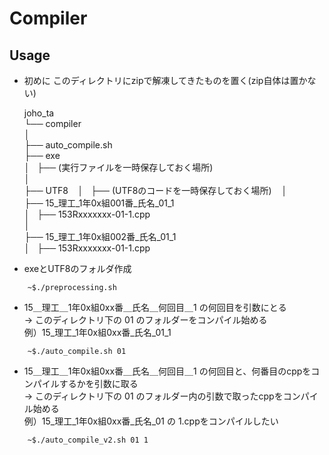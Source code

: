 # Compiler

## Usage 
+ 初めに
	このディレクトリにzipで解凍してきたものを置く(zip自体は置かない)

	joho_ta      
	└── compiler       
		│   
		├── auto_compile.sh        
		├── exe     
		│   ├── (実行ファイルを一時保存しておく場所)    
		│     
		├── UTF8       
		│   ├── (UTF8のコードを一時保存しておく場所)       
		│     
		├── 15_理工_1年0x組001番_氏名_01_1    
		│   ├── 153Rxxxxxxx-01-1.cpp    
		│    
		├── 15_理工_1年0x組002番_氏名_01_1    
		│   ├── 153Rxxxxxxx-01-1.cpp     

+ exeとUTF8のフォルダ作成   
```
	~$./preprocessing.sh
```

+ 15＿理工＿1年0x組0xx番＿氏名＿何回目＿1 の何回目を引数にとる   
	-> このディレクトリ下の 01 のフォルダーをコンパイル始める    
	例）15_理工_1年0x組0xx番_氏名_01_1     
```
	~$./auto_compile.sh 01 
```

+ 15＿理工＿1年0x組0xx番＿氏名＿何回目＿1 の何回目と、何番目のcppをコンパイルするかを引数に取る   
	-> このディレクトリ下の 01 のフォルダー内の引数で取ったcppをコンパイル始める    
	例）15_理工_1年0x組0xx番_氏名_01 の 1.cppをコンパイルしたい    
```
	~$./auto_compile_v2.sh 01 1 
```
